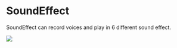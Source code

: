 # SoundEffect

SoundEffect can record voices and play in 6 different sound effect.

![](https://s3-us-west-2.amazonaws.com/yuanjiexie/iOS/soundeffect/southEffect.png)
